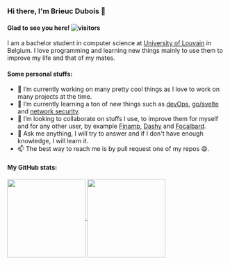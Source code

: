 ### Hi there, I'm Brieuc Dubois 👋

#### Glad to see you here! ![visitors](https://visitor-badge.glitch.me/badge?page_id=BhasherBEL)

I am a bachelor student in computer science at [University of Louvain](https://github.com/uclouvain) in Belgium. I love programming and learning new things mainly to use them to improve my life and that of my mates.

#### Some personal stuffs:

- 🔭 I’m currently working on many pretty cool things as I love to work on many projects at the time.
- 🌱 I’m currently learning a ton of new things such as [devOps](https://github.com/BhasherBEL/homelab), [go/svelte](https://github.com/BhasherBEL/focus) and [network security](https://github.com/BhasherBEL/HTTPOverDNS).
- 👯 I’m looking to collaborate on stuffs I use, to improve them for myself and for any other user, by example [Finamp](https://github.com/jmshrv/finamp), [Dashy](https://github.com/Lissy93/dashy) and [Focalbard](https://github.com/mattermost/focalboard).
- 💬 Ask me anything, I will try to answer and if I don't have enough knowledge, I will learn it.
- 📫 The best way to reach me is by pull request one of my repos 😄.

#### My GitHub stats:

<a href="#">
<img align="center" height="180em" src="https://github-readme-stats.vercel.app/api?username=BhasherBEL&show_icons=true&hide_border=true&&count_private=false" />
</a>
<a href="#">
<img align="center" height="180em" src="https://github-readme-stats.vercel.app/api/top-langs/?username=BhasherBEL&layout=compact&langs_count=8&size_weight=0.5&count_weight=0.5&exclude_repo=flusterW">
</a>
